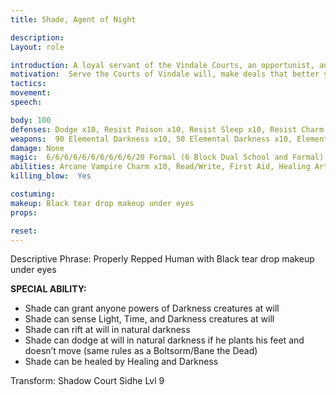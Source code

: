 ```yaml
---
title: Shade, Agent of Night

description: 
Layout: role

introduction: A loyal servant of the Vindale Courts, an opportunist, and dealer of unusual things. You worked your way as a human into the graces of the Courts through your disdain of Humanity. Being given blessings of Darkness, you have become a very useful asset of the Courts. Your powers are unusual and unique.
motivation:  Serve the Courts of Vindale will, make deals that better your own interest, and hunt Hoyleans at all cost as they are responsible for the deaths of many you worked with
tactics: 
movement:
speech:

body: 100
defenses: Dodge x10, Resist Poison x10, Resist Sleep x10, Resist Charm x10, Resist Physical x1, Cloak Command x10, Bane Binding x10, Arcane Vengeance 200 (10 Charges)
weapons:  90 Elemental Darkness x10, 50 Elemental Darkness x10, Elemental Darkness Pool at Will
damage: None
magic:  6/6/6/6/6/6/6/6/6/6/20 Formal (6 Block Dual School and Formal)
abilities: Arcane Vampire Charm x10, Read/Write, First Aid, Healing Arts, Alchemy x10
killing_blow:  Yes

costuming: 
makeup: Black tear drop makeup under eyes
props: 

reset:
---
```


Descriptive Phrase: Properly Repped Human with Black tear drop makeup under eyes

**SPECIAL ABILITY:**

- Shade can grant anyone powers of Darkness creatures at will
- Shade can sense Light, Time, and Darkness creatures at will
- Shade can rift at will in natural darkness
- Shade can dodge at will in natural darkness if he plants his feet and doesn’t move (same rules as a Boltsorm/Bane the Dead)
- Shade can be healed by Healing and Darkness

Transform: Shadow Court Sidhe Lvl 9
